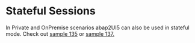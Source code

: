 # Stateful Sessions

In Private and OnPremise scenarios abap2UI5 can also be used in stateful mode. Check out [sample 135](https://github.com/abap2UI5/samples/blob/main/src/z2ui5_cl_demo_app_135.clas.abap) or [sample 137.](https://github.com/abap2UI5/samples/blob/main/src/z2ui5_cl_demo_app_137.clas.abap)